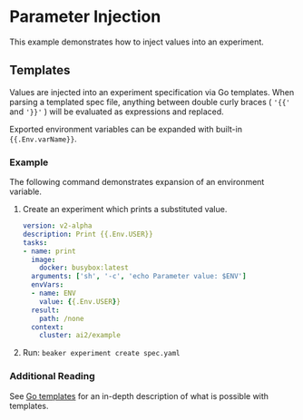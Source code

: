 # Parameter Injection

This example demonstrates how to inject values into an experiment.

## Templates

Values are injected into an experiment specification via Go templates. When
parsing a templated spec file, anything between double curly braces ( `'{{'` and
`'}}'` ) will be evaluated as expressions and replaced.

Exported environment variables can be expanded with built-in `{{.Env.varName}}`.

### Example

The following command demonstrates expansion of an environment variable.

1. Create an experiment which prints a substituted value.

   ```yaml
   version: v2-alpha
   description: Print {{.Env.USER}}
   tasks:
   - name: print
     image:
       docker: busybox:latest
     arguments: ['sh', '-c', 'echo Parameter value: $ENV']
     envVars:
     - name: ENV
       value: {{.Env.USER}}
     result:
       path: /none
     context:
       cluster: ai2/example
   ```

1. Run: `beaker experiment create spec.yaml`

### Additional Reading

See [Go templates](https://golang.org/pkg/text/template/) for an in-depth
description of what is possible with templates.
